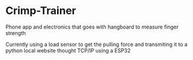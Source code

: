 # Crimp-Trainer
Phone app and electronics that goes with hangboard to measure finger strength

Currently using a load sensor to get the pulling force and transmiting it to a python local website thought TCP/IP using a ESP32
